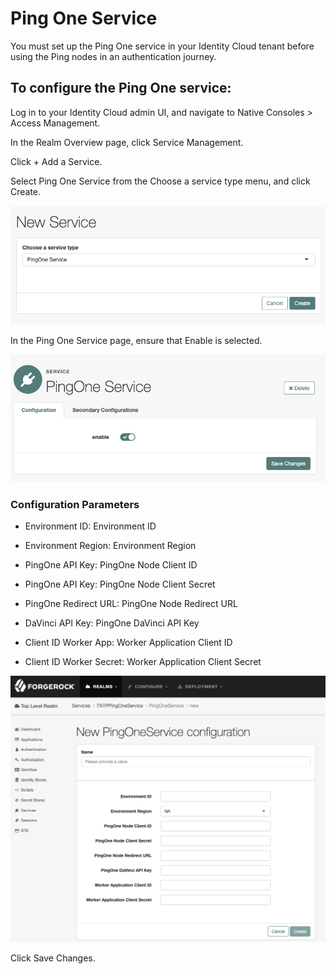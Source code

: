 # Ping One Service

You must set up the Ping One service in your Identity Cloud tenant before using the Ping nodes in an authentication journey.

## To configure the Ping One service:

Log in to your Identity Cloud admin UI, and navigate to Native Consoles > Access Management.

In the Realm Overview page, click Service Management.

Click + Add a Service.

Select Ping One Service from the Choose a service type menu, and click Create.

![ScreenShot](./images/PingOne%20new%20service.png)

In the Ping One Service page, ensure that Enable is selected.

![ScreenShot](./images/PingOne%20secondary%20configs.png)

### Configuration Parameters
* Environment ID: Environment ID

* Environment Region: Environment Region

* PingOne API Key: PingOne Node Client ID

* PingOne API Key: PingOne Node Client Secret

* PingOne Redirect URL: PingOne Node Redirect URL

* DaVinci API Key: PingOne DaVinci API Key

* Client ID Worker App: Worker Application Client ID

* Client ID Worker Secret: Worker Application Client Secret

![ScreenShot](./images/PingOne%20Service%20Configurations.png)

Click Save Changes.
